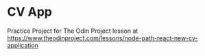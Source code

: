 # CV App

Practice Project for The Odin Project lesson at https://www.theodinproject.com/lessons/node-path-react-new-cv-application 